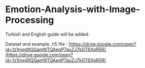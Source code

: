 # Emotion-Analysis-with-Image-Processing

Turkish and English guide will be added.

Dataset and example .h5 file : [https://drive.google.com/open?id=1z1mqdXQQamNTQAeqP7auZJ7kGT6XqR5R](https://drive.google.com/open?id=1z1mqdXQQamNTQAeqP7auZJ7kGT6XqR5R)
